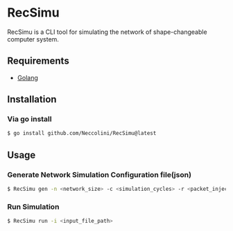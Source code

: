 # RecSimu
RecSimu is a CLI tool for simulating the network of shape-changeable computer system.


## Requirements
- [Golang](https://go.dev/)


## Installation


### Via go install
```bash
$ go install github.com/Neccolini/RecSimu@latest
```


## Usage

### Generate Network Simulation Configuration file(json)
```bash
$ RecSimu gen -n <network_size> -c <simulation_cycles> -r <packet_injection_rate> -f <output_file_path>
```

### Run Simulation
```bash
$ RecSimu run -i <input_file_path>
```